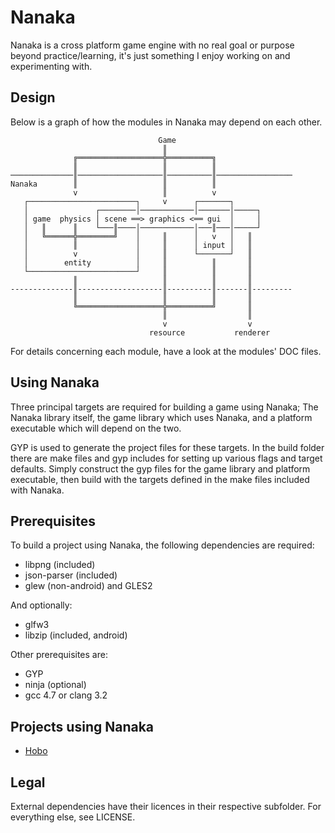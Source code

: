 Nanaka
======

Nanaka is a cross platform game engine with no real goal or purpose beyond practice/learning, it's just something I enjoy working on and experimenting with.

Design
------

Below is a graph of how the modules in Nanaka may depend on each other.

                                     Game
                                      ║
                  ╔═══════════════════╬══════════╗
                  ║                   ║          ║
    ──────────────║───────────────────║──────────║─────────────────
    Nanaka        ║                   ║          ║
                  v                   ║          v
       ┌────────────────────────┐     v      ┌───────┐
       │               ┌────────│────────────│───────│─────┐
       │ game  physics │ scene ══> graphics <══ gui  │     │
       │   ║      ║    └───║────│────────────│───║───│─────┘
       │   ╚══════╬════════╝    │     ║      │   v   │   ║
       │          ║             │     ║      │ input │   ║
       │          v             │     ║      └───────┘   ║
       │        entity          │     ║          ║       ║
       └────────────────────────┘     ║          ║       ║
                  ║                   ║          ║       ║
    --------------║-------------------║----------║-------║---------
                  ║                   ║          ║       ║
                  ╚═══════════════════╬══════════╝       ║
                                      ║                  ║
                                      v                  v
                                   resource           renderer

For details concerning each module, have a look at the modules' DOC files.

Using Nanaka
------------

Three principal targets are required for building a game using Nanaka; The Nanaka library itself, the game library which uses Nanaka, and a platform executable which will depend on the two.

GYP is used to generate the project files for these targets. In the build folder there are make files and gyp includes for setting up various flags and target defaults. Simply construct the gyp files for the game library and platform executable, then build with the targets defined in the make files included with Nanaka.

Prerequisites
-------------

To build a project using Nanaka, the following dependencies are required:

* libpng (included)
* json-parser (included)
* glew (non-android) and GLES2

And optionally:

* glfw3
* libzip (included, android)

Other prerequisites are:

* GYP
* ninja (optional)
* gcc 4.7 or clang 3.2

Projects using Nanaka
---------------------

* [Hobo](https://github.com/mathall/hobo/ "Hobo")

Legal
-----

External dependencies have their licences in their respective subfolder. For everything else, see LICENSE.

